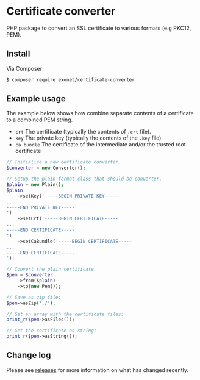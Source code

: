 # Certificate converter
PHP package to convert an SSL certificate to various formats (e.g PKC12, PEM).

## Install
Via Composer

``` bash
$ composer require exonet/certificate-converter
```

## Example usage
The example below shows how combine separate contents of a certificate to a combined PEM string.
 - `crt` The certificate (typically the contents of `.crt` file).
 - `key` The private key (typically the contents of the `.key` file)
 - `ca bundle` The certificate of the intermediate and/or the trusted root certificate

```php
// Initialise a new certificate converter.
$converter = new Converter();

// Setup the plain format class that should be converter.
$plain = new Plain();
$plain
    ->setKey('-----BEGIN PRIVATE KEY-----
...
-----END PRIVATE KEY-----
')
    ->setCrt('-----BEGIN CERTIFICATE-----
...
-----END CERTIFICATE-----
')
    ->setCaBundle('-----BEGIN CERTIFICATE-----
...
-----END CERTIFICATE-----
');

// Convert the plain certificate.
$pem = $converter
    ->from($plain)
    ->to(new Pem());

// Save as zip file:
$pem->asZip('./');

// Get an array with the certificate files:
print_r($pem->asFiles());

// Get the certificate as string:
print_r($pem->asString());
```

## Change log
Please see [releases](https://github.com/exonet/certificate-converter/releases) for more information on what has changed recently.
